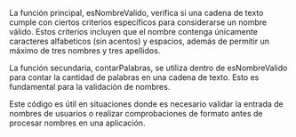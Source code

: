 La función principal, esNombreValido, verifica si una cadena de texto cumple con ciertos criterios específicos para considerarse un nombre válido. Estos criterios incluyen que el nombre contenga únicamente caracteres alfabeticos (sin acentos) y espacios, además de permitir un máximo de tres nombres y tres apellidos.

La función secundaria, contarPalabras, se utiliza dentro de esNombreValido para contar la cantidad de palabras en una cadena de texto. Esto es fundamental para la validación de nombres.

Este código es útil en situaciones donde es necesario validar la entrada de nombres de usuarios o realizar comprobaciones de formato antes de procesar nombres en una aplicación.